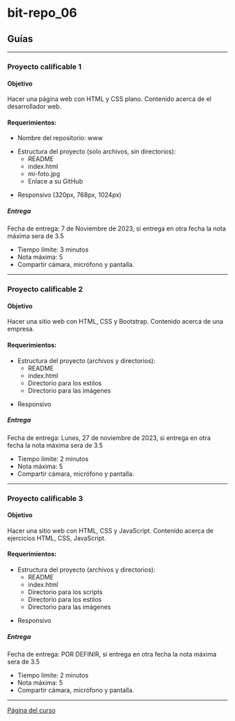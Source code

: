 # bit-repo_06
## Guías
---
### Proyecto calificable 1
#### Objetivo
Hacer una página web con HTML y CSS plano.
Contenido acerca de el desarrollador web.
#### Requerimientos:
- Nombre del repositorio: www
* Estructura del proyecto (solo archivos, sin directorios):
  - README
  - index.html
  - mi-foto.jpg
  - Enlace a su GitHub

- Responsivo (320px, 768px, 1024px)
##### Entrega
Fecha de entrega: 7 de Noviembre de 2023, si entrega en otra fecha la nota máxima sera de 3.5
- Tiempo límite: 3 minutos
- Nota máxima: 5
- Compartir cámara, micrófono y pantalla.
---
### Proyecto calificable 2
#### Objetivo
Hacer una sitio web con HTML, CSS y Bootstrap.
Contenido acerca de una empresa.
#### Requerimientos:
* Estructura del proyecto (archivos y directorios):
  - README
  - index.html
  - Directorio para los estilos
  - Directorio para las imágenes

- Responsivo
##### Entrega
Fecha de entrega: Lunes, 27 de noviembre de 2023, si entrega en otra fecha la nota máxima sera de 3.5
- Tiempo límite: 2 minutos
- Nota máxima: 5
- Compartir cámara, micrófono y pantalla.
---
### Proyecto calificable 3
#### Objetivo
Hacer una sitio web con HTML, CSS y JavaScript.
Contenido acerca de ejercicios HTML, CSS, JavaScript.
#### Requerimientos:
* Estructura del proyecto (archivos y directorios):
  - README
  - index.html
  - Directorio para los scripts
  - Directorio para los estilos
  - Directorio para las imágenes

- Responsivo
##### Entrega
Fecha de entrega: POR DEFINIR, si entrega en otra fecha la nota máxima sera de 3.5
- Tiempo límite: 2 minutos
- Nota máxima: 5
- Compartir cámara, micrófono y pantalla.
---
[Página del curso](https://javierandres-dev.github.io/bit-repo_06/)
